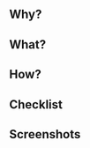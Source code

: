 <!--
Attach Jira link if any.

[![Jira](https://img.shields.io/badge/Jira-NBB--xxx-2684FF.svg?logo=jira&style=plastic)](https://new-blockbros.atlassian.net/browse/NBB-xxx)
-->

## Why?

<!--
This section describes why we need the changes.
For example, you can describe a background, requests or problems you want to solve.

> As a *type of user*, I want to *perform some task* so that I can *achieve some goal*.
-->

## What?

<!--
This section describes concisely what effects we will get by this PR.
-->

## How?

<!--
This section describes technical details about how the goal is achieved.
-->

## Checklist

<!--
This section shows what you confirmed for the changes.

They usually include acceptance criteria.
-->

## Screenshots

<!--
Attach screenshots or screencasts if any.
It is desirable to attach both version of before and after.

![none](https://img.shields.io/badge/-None-inactive.svg)
-->
